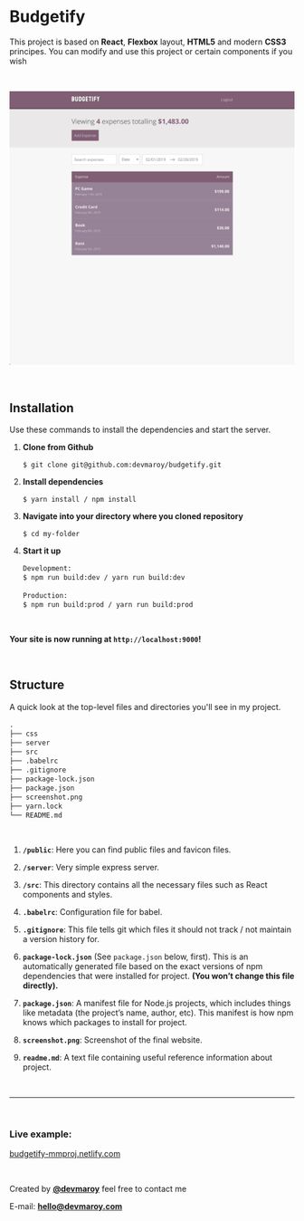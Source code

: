 # **Budgetify**

This project is based on **React**, **Flexbox** layout, **HTML5** and modern **CSS3** principes. You can modify and use this project or certain components if you wish


<br>


![](screenshot.png)


<br>

## Installation ##

Use these commands to install the dependencies and start the server.

1. **Clone from Github**

    ```
    $ git clone git@github.com:devmaroy/budgetify.git
    ```
2. **Install dependencies**
   ```
   $ yarn install / npm install
   ```
3. **Navigate into your directory where you cloned repository**
    ```
    $ cd my-folder
    ```
4. **Start it up**
    ```
    Development:
    $ npm run build:dev / yarn run build:dev

    Production:
    $ npm run build:prod / yarn run build:prod
    ```
<br>

**Your site is now running at `http://localhost:9000`!**


<br>


## Structure ##

A quick look at the top-level files and directories you'll see in my project.

    .
    ├── css
    ├── server
    ├── src
    ├── .babelrc
    ├── .gitignore
    ├── package-lock.json
    ├── package.json
    ├── screenshot.png
    ├── yarn.lock
    └── README.md

<br>

1.  **`/public`**: Here you can find public files and favicon files.
 
2.  **`/server`**: Very simple express server.
  
3.  **`/src`**: This directory contains all the necessary files such as React components and styles.

4.  **`.babelrc`**: Configuration file for babel.
  
5.  **`.gitignore`**: This file tells git which files it should not track / not maintain a version history for.

6.  **`package-lock.json`** (See `package.json` below, first). This is an automatically generated file based on the exact versions of npm dependencies that were installed for project. **(You won’t change this file directly).**

7.  **`package.json`**: A manifest file for Node.js projects, which includes things like metadata (the project’s name, author, etc). This manifest is how npm knows which packages to install for project.

8.  **`screenshot.png`**: Screenshot of the final website.

9.  **`readme.md`**: A text file containing useful reference information about project.


<br>

<hr>

<br>

###  Live example: 
[budgetify-mmproj.netlify.com](https://budgetify-mmproj.netlify.com)

<br>

Created by **[@devmaroy](https://twitter.com/devmaroy)** feel free to contact me 

E-mail: **[hello@devmaroy.com](hello@devmaroy.com)**